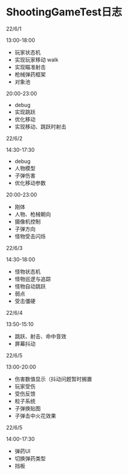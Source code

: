 # ShootingGameTest日志
22/6/1 

13:00-18:00

- 玩家状态机
- 实现玩家移动 walk
- 实现瞄准射击
- 枪械弹药框架
- 对象池

20:00-23:00

- debug
- 实现跳跃
- 优化移动
- 实现移动、跳跃时射击

22/6/2

14:30-17:30

- debug
- 人物模型
- 子弹伤害
- 优化移动参数

20:00-23:00

- 刚体
- 人物、枪械朝向
- 摄像机控制
- 子弹方向
- 怪物受击闪烁

22/6/3

14:30-18:00

- 怪物状态机
- 怪物巡逻与追踪
- 怪物自动跳跃
- 弱点
- 受击僵硬

22/6/4

13:50-15:10

- 跳跃、射击、命中音效
- 屏幕抖动

22/6/5

13:00-20:00

- 伤害数值显示（抖动问题暂时搁置
- 玩家受伤
- 受伤反馈
- 粒子系统
- 子弹换贴图
- 子弹击中火花效果

22/6/5

14:00-17:30

- 弹药UI
- 切换弹药类型
- 挡板
